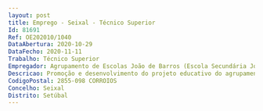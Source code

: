 ```yaml
--- 
layout: post
title: Emprego - Seixal - Técnico Superior
Id: 81691
Ref: OE202010/1040
DataAbertura: 2020-10-29
DataFecho: 2020-11-11
Trabalho: Técnico Superior
Empregador: Agrupamento de Escolas João de Barros (Escola Secundária João de Barros - Sede)
Descricao: Promoção e desenvolvimento do projeto educativo do agrupamento de escolas, nomeadamente nas dimensões de apoio ao desenvolvimento de projetos de enriquecimento curricular e inclusão, do combate ao insucesso escolar, do apoio e acompanhamento de alunos abrangidos pela educação especial, do apoio e acompanhamento de alunos com apoios educativos, orientação vocacional e escolar.
CodigoPostal: 2855-098 CORROIOS
Concelho: Seixal
Distrito: Setúbal
--- 
```

